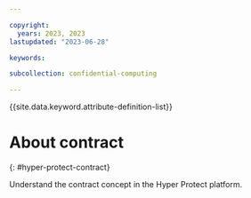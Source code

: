 ```yaml
---

copyright:
  years: 2023, 2023
lastupdated: "2023-06-28"

keywords: 

subcollection: confidential-computing

---
```


{{site.data.keyword.attribute-definition-list}}

# About contract
{: #hyper-protect-contract}

Understand the contract concept in the Hyper Protect platform.

